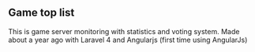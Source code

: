 ## Game top list

This is game server monitoring with statistics and voting system. Made about a year ago with Laravel 4 and Angularjs (first time using AngularJs)
